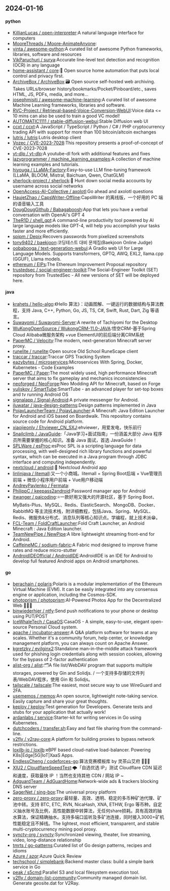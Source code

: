 ## 2024-01-16

#### python
* [KillianLucas / open-interpreter](https://github.com/KillianLucas/open-interpreter):A natural language interface for computers
* [MooreThreads / Moore-AnimateAnyone](https://github.com/MooreThreads/Moore-AnimateAnyone):
* [vinta / awesome-python](https://github.com/vinta/awesome-python):A curated list of awesome Python frameworks, libraries, software and resources
* [VikParuchuri / surya](https://github.com/VikParuchuri/surya):Accurate line-level text detection and recognition (OCR) in any language
* [home-assistant / core](https://github.com/home-assistant/core):🏡 Open source home automation that puts local control and privacy first.
* [ArchiveBox / ArchiveBox](https://github.com/ArchiveBox/ArchiveBox):🗃 Open source self-hosted web archiving. Takes URLs/browser history/bookmarks/Pocket/Pinboard/etc., saves HTML, JS, PDFs, media, and more...
* [josephmisiti / awesome-machine-learning](https://github.com/josephmisiti/awesome-machine-learning):A curated list of awesome Machine Learning frameworks, libraries and software.
* [RVC-Project / Retrieval-based-Voice-Conversion-WebUI](https://github.com/RVC-Project/Retrieval-based-Voice-Conversion-WebUI):Voice data <= 10 mins can also be used to train a good VC model!
* [AUTOMATIC1111 / stable-diffusion-webui](https://github.com/AUTOMATIC1111/stable-diffusion-webui):Stable Diffusion web UI
* [ccxt / ccxt](https://github.com/ccxt/ccxt):A JavaScript / TypeScript / Python / C# / PHP cryptocurrency trading API with support for more than 100 bitcoin/altcoin exchanges
* [lutris / lutris](https://github.com/lutris/lutris):Lutris desktop client
* [Vozec / CVE-2023-7028](https://github.com/Vozec/CVE-2023-7028):This repository presents a proof-of-concept of CVE-2023-7028
* [yt-dlp / yt-dlp](https://github.com/yt-dlp/yt-dlp):A youtube-dl fork with additional features and fixes
* [lazyprogrammer / machine_learning_examples](https://github.com/lazyprogrammer/machine_learning_examples):A collection of machine learning examples and tutorials.
* [hiyouga / LLaMA-Factory](https://github.com/hiyouga/LLaMA-Factory):Easy-to-use LLM fine-tuning framework (LLaMA, BLOOM, Mistral, Baichuan, Qwen, ChatGLM)
* [sherlock-project / sherlock](https://github.com/sherlock-project/sherlock):🔎 Hunt down social media accounts by username across social networks
* [OpenAccess-AI-Collective / axolotl](https://github.com/OpenAccess-AI-Collective/axolotl):Go ahead and axolotl questions
* [HaujetZhao / CapsWriter-Offline](https://github.com/HaujetZhao/CapsWriter-Offline):CapsWriter 的离线版，一个好用的 PC 端的语音输入工具
* [DougDougGithub / Babagaboosh](https://github.com/DougDougGithub/Babagaboosh):App that lets you have a verbal conversation with OpenAi's GPT 4
* [TheR1D / shell_gpt](https://github.com/TheR1D/shell_gpt):A command-line productivity tool powered by AI large language models like GPT-4, will help you accomplish your tasks faster and more efficiently.
* [spipm / Depix](https://github.com/spipm/Depix):Recovers passwords from pixelized screenshots
* [tony9402 / baekjoon](https://github.com/tony9402/baekjoon):코딩테스트 대비 문제집(Baekjoon Online Judge)
* [oobabooga / text-generation-webui](https://github.com/oobabooga/text-generation-webui):A Gradio web UI for Large Language Models. Supports transformers, GPTQ, AWQ, EXL2, llama.cpp (GGUF), Llama models.
* [ethereum / EIPs](https://github.com/ethereum/EIPs):The Ethereum Improvement Proposal repository
* [trustedsec / social-engineer-toolkit](https://github.com/trustedsec/social-engineer-toolkit):The Social-Engineer Toolkit (SET) repository from TrustedSec - All new versions of SET will be deployed here.

#### java
* [krahets / hello-algo](https://github.com/krahets/hello-algo):《Hello 算法》：动画图解、一键运行的数据结构与算法教程，支持 Java, C++, Python, Go, JS, TS, C#, Swift, Rust, Dart, Zig 等语言。
* [Suwayomi / Suwayomi-Server](https://github.com/Suwayomi/Suwayomi-Server):A rewrite of Tachiyomi for the Desktop
* [WuKongOpenSource / WukongCRM-11.0-JAVA](https://github.com/WuKongOpenSource/WukongCRM-11.0-JAVA):悟空CRM-基于Spring Cloud Alibaba微服务架构 +vue ElementUI的前后端分离CRM系统
* [PaperMC / Velocity](https://github.com/PaperMC/Velocity):The modern, next-generation Minecraft server proxy.
* [runelite / runelite](https://github.com/runelite/runelite):Open source Old School RuneScape client
* [traccar / traccar](https://github.com/traccar/traccar):Traccar GPS Tracking System
* [eazybytes / microservices](https://github.com/eazybytes/microservices):Microservices With Spring, Docker, Kubernetes - Code Examples
* [PaperMC / Paper](https://github.com/PaperMC/Paper):The most widely used, high performance Minecraft server that aims to fix gameplay and mechanics inconsistencies
* [neoforged / NeoForge](https://github.com/neoforged/NeoForge):Neo Modding API for Minecraft, based on Forge
* [yuliskov / SmartTube](https://github.com/yuliskov/SmartTube):SmartTube - an advanced player for set-top boxes and tv running Android OS
* [signalapp / Signal-Android](https://github.com/signalapp/Signal-Android):A private messenger for Android.
* [iluwatar / java-design-patterns](https://github.com/iluwatar/java-design-patterns):Design patterns implemented in Java
* [PojavLauncherTeam / PojavLauncher](https://github.com/PojavLauncherTeam/PojavLauncher):A Minecraft: Java Edition Launcher for Android and iOS based on Boardwalk. This repository contains source code for Android platform.
* [xiaojieonly / Ehviewer_CN_SXJ](https://github.com/xiaojieonly/Ehviewer_CN_SXJ):ehviewer，用爱发电，快乐前行
* [Snailclimb / JavaGuide](https://github.com/Snailclimb/JavaGuide):「Java学习+面试指南」一份涵盖大部分 Java 程序员所需要掌握的核心知识。准备 Java 面试，首选 JavaGuide！
* [SPLWare / esProc](https://github.com/SPLWare/esProc):esProc SPL is a scripting language for data processing, with well-designed rich library functions and powerful syntax, which can be executed in a Java program through JDBC interface and computing independently.
* [nextcloud / android](https://github.com/nextcloud/android):📱 Nextcloud Android app
* [linlinjava / litemall](https://github.com/linlinjava/litemall):又一个小商城。litemall = Spring Boot后端 + Vue管理员前端 + 微信小程序用户前端 + Vue用户移动端
* [AndreyPavlenko / Fermata](https://github.com/AndreyPavlenko/Fermata):
* [PhilippC / keepass2android](https://github.com/PhilippC/keepass2android):Password manager app for Android
* [itwanger / paicoding](https://github.com/itwanger/paicoding):⭐️一款好用又强大的开源社区，基于 Spring Boot、MyBatis-Plus、MySQL、Redis、ElasticSearch、MongoDB、Docker、RabbitMQ 等主流技术栈，附详细教程，包括Java、Spring、MySQL、Redis、微服务&分布式、消息队列等核心知识点。学编程，就上技术派😁。
* [FCL-Team / FoldCraftLauncher](https://github.com/FCL-Team/FoldCraftLauncher):Fold Craft Launcher, an Android Minecraft : Java Edition launcher.
* [TeamNewPipe / NewPipe](https://github.com/TeamNewPipe/NewPipe):A libre lightweight streaming front-end for Android.
* [CaffeineMC / sodium-fabric](https://github.com/CaffeineMC/sodium-fabric):A Fabric mod designed to improve frame rates and reduce micro-stutter
* [AndroidIDEOfficial / AndroidIDE](https://github.com/AndroidIDEOfficial/AndroidIDE):AndroidIDE is an IDE for Android to develop full featured Android apps on Android smartphones.

#### go
* [berachain / polaris](https://github.com/berachain/polaris):Polaris is a modular implementation of the Ethereum Virtual Machine (EVM). It can be easily integrated into any consensus engine or application, including the Cosmos-SDK.
* [photoprism / photoprism](https://github.com/photoprism/photoprism):AI-Powered Photos App for the Decentralized Web 🌈💎✨
* [binwiederhier / ntfy](https://github.com/binwiederhier/ntfy):Send push notifications to your phone or desktop using PUT/POST
* [IceWhaleTech / CasaOS](https://github.com/IceWhaleTech/CasaOS):CasaOS - A simple, easy-to-use, elegant open-source Personal Cloud system.
* [apache / incubator-answer](https://github.com/apache/incubator-answer):A Q&A platform software for teams at any scales. Whether it's a community forum, help center, or knowledge management platform, you can always count on Apache Answer.
* [kgretzky / evilginx2](https://github.com/kgretzky/evilginx2):Standalone man-in-the-middle attack framework used for phishing login credentials along with session cookies, allowing for the bypass of 2-factor authentication
* [alist-org / alist](https://github.com/alist-org/alist):🗂️A file list/WebDAV program that supports multiple storages, powered by Gin and Solidjs. / 一个支持多存储的文件列表/WebDAV程序，使用 Gin 和 Solidjs。
* [tailscale / tailscale](https://github.com/tailscale/tailscale):The easiest, most secure way to use WireGuard and 2FA.
* [usememos / memos](https://github.com/usememos/memos):An open source, lightweight note-taking service. Easily capture and share your great thoughts.
* [keploy / keploy](https://github.com/keploy/keploy):Test generation for Developers. Generate tests and stubs for your application that actually work!
* [ardanlabs / service](https://github.com/ardanlabs/service):Starter-kit for writing services in Go using Kubernetes.
* [dutchcoders / transfer.sh](https://github.com/dutchcoders/transfer.sh):Easy and fast file sharing from the command-line.
* [v2fly / v2ray-core](https://github.com/v2fly/v2ray-core):A platform for building proxies to bypass network restrictions.
* [loxilb-io / loxilb](https://github.com/loxilb-io/loxilb):eBPF based cloud-native load-balancer. Powering K8s|Edge|5G|IoT|XaaS Apps.
* [EndlessCheng / codeforces-go](https://github.com/EndlessCheng/codeforces-go):算法竞赛模板库 by 灵茶山艾府 💭💡🎈
* [XIU2 / CloudflareSpeedTest](https://github.com/XIU2/CloudflareSpeedTest):🌩「自选优选 IP」测试 Cloudflare CDN 延迟和速度，获取最快 IP ！当然也支持其他 CDN / 网站 IP ~
* [AdguardTeam / AdGuardHome](https://github.com/AdguardTeam/AdGuardHome):Network-wide ads & trackers blocking DNS server
* [SagerNet / sing-box](https://github.com/SagerNet/sing-box):The universal proxy platform
* [zero-proxy / zero-proxy](https://github.com/zero-proxy/zero-proxy):最轻量、高效、透明、稳定的多币种矿池代理、矿池中转。支持 BTC, ETC, RVN, NicaHash, XNA, ETHW, Ergo 等币种。自定义抽水账号及比例，高性能数据中转算法，无任何share损耗。具有高效的抽水算法，保证精确抽水。支持多端口监听及多矿池连接，同时接入3000+矿机性能稳定且不掉线。The lightest, most efficient, transparent, and stable multi-cryptocurrency mining pool proxy.
* [synctv-org / synctv](https://github.com/synctv-org/synctv):Synchronized viewing, theater, live streaming, video, long-distance relationship
* [tmrts / go-patterns](https://github.com/tmrts/go-patterns):Curated list of Go design patterns, recipes and idioms
* [Azure / azqr](https://github.com/Azure/azqr):Azure Quick Review
* [techschool / simplebank](https://github.com/techschool/simplebank):Backend master class: build a simple bank service in Go
* [peak / s5cmd](https://github.com/peak/s5cmd):Parallel S3 and local filesystem execution tool.
* [v2fly / domain-list-community](https://github.com/v2fly/domain-list-community):Community managed domain list. Generate geosite.dat for V2Ray.
